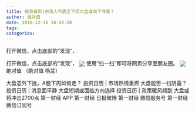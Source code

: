 ```yaml
---
title: 投资日历|市场人气匮乏下周大盘或向下寻底？
author: 绝对值
date: 2018-12-16 16:44:50
tags: 
categories: 
---
```

打开微信，点击底部的“发现”，
<!-- more -->
打开微信，点击底部的“发现”，
<img align="center" border="0" src="http://invest-images-external.cbndata.org/5LiA6LSiQUJT/images/6f75c1b0550c129be471fc24f9f7ccad13bab7bc.jpeg" />
使用“扫一扫”即可将网页分享至朋友圈。
<img align="center" border="0" src="http://invest-images-external.cbndata.org/5LiA6LSiQUJT/images/97b3efb99f75ae903479ebd7356b89ddbf759c7b.jpeg" />
绝对值
（绝对值 杨兰）
 
 
大盘意外下挫，A股下周如何走？
投资日历 | 市场热情重燃 大盘能否一扫阴霾？
投资日历 | 消息面平静 大盘短期或面临方向选择
投资日历 | 政策暖风频刮 大盘或将冲击2700点
第一财经
APP
第一财经
日报微博
第一财经
微信服务号
第一财经
微信订阅号
